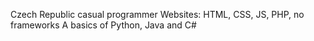 Czech Republic casual programmer
Websites: HTML, CSS, JS, PHP, no frameworks
A basics of Python, Java and C#









